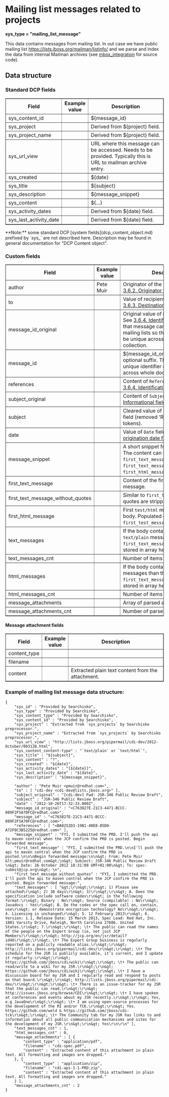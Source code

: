 Mailing list messages related to projects
=========================================

**sys\_type = "mailing_list_message"**

This data contains messages from mailing list. In out case we have public mailing list <https://lists.jboss.org/mailman/listinfo/>
and we parse and index the data from internal Mailman archives (see [mbox_integration](https://github.com/searchisko/mbox_integration) for source code).

## Data structure

### Standard DCP fields
<table border="1">
<thead>
  <th>Field</th>
  <th>Example value</th>
  <th width="63%">Description</th>
</thead>
<tbody>
<tr><td>sys_content_id</td><td></td><td>${message_id}</td></tr>
<tr><td>sys_project</td><td></td><td>Derived from ${project} field.</td></tr>
<tr><td>sys_project_name</td><td></td><td>Derived from ${project} field.</td></tr>
<tr><td>sys_url_view</td><td></td><td>URL where this message can be accessed. Needs to be provided. Typically this is URL to mailman archive entry.</td></tr>
<tr><td>sys_created</td><td></td><td>${date}</td></tr>
<tr><td>sys_title</td><td></td><td>${subject}</td></tr>
<tr><td>sys_description</td><td></td><td>${message_snippet}</td></tr>
<tr><td>sys_content</td><td></td><td>${...}</td></tr>
<tr><td>sys_activity_dates</td><td></td><td>Derived from ${date} field.</td></tr>
<tr><td>sys_last_activity_date</td><td></td><td>Derived from ${date} field.</td></tr>
</tbody>
</table>
**Note:** some standard DCP [system fields](dcp_content_object.md) prefixed by `sys_` are not described here.
Description may be found in general documentation for "DCP Content object".

### Custom fields
<table border="1">
<thead>
  <th>Field</th>
  <th>Example value</th>
  <th width="63%">Description</th>
</thead>
<tbody>
<tr><td>author</td><td>Pete Muir <pmuir@redhat.com></td><td>Originator of the message. See <a href="http://tools.ietf.org/html/rfc2822#section-3.6.2">3.6.2. Originator fields</a>.</td></tr>
<tr><td>to</td><td></td><td>Value of recipient field <code>To</code>. See <a href="http://tools.ietf.org/html/rfc2822#section-3.6.3">3.6.3. Destination address fields</a></td></tr>
<tr><td>message_id_original</td><td></td><td>Original value of <code>Message-Id</code> field. See <a href="http://tools.ietf.org/html/rfc2822#section-3.6.4">3.6.4. Identification fields</a>. Note that message can be sent to many mailing lists so this value may not be unique across document collection.</td></tr>
<tr><td>message_id</td><td></td><td>${message_id_original} with optional suffix. This should be unique identifier of the message across whole document collection.</td></tr>
<tr><td>references</td><td></td><td>Content of <code>References</code> field. See <a href="http://tools.ietf.org/html/rfc2822#section-3.6.4">3.6.4. Identification fields</a>.</td></tr>
<tr><td>subject_original</td><td></td><td>Content of <code>Subject</code> field. See <a href="http://tools.ietf.org/html/rfc2822#section-3.6.5">3.6.5. Informational fields</a>.</td></tr>
<tr><td>subject</td><td></td><td>Cleared value of ${subject_original} field (removed 'RE:' and similar tokens).</td></tr>
<tr><td>date</td><td></td><td>Value of <code>Date</code> field. See <a href="http://tools.ietf.org/html/rfc2822#section-3.6.1">3.6.1. The origination date field</a>.</td></tr>
<tr>
  <td>message_snippet</td><td></td>
  <td>A short snippet from message body. The content can be taken from <code>first_text_message_without_quotes</code>, <code>first_text_message</code> or <code>first_html_message</code> (in this order).</td>
</tr>
<tr><td>first_text_message</td><td></td><td>Content of the first <code>text/plain</code> message.</td></tr>
<tr><td>first_text_message_without_quotes</td><td></td><td>Similar to <code>first_text_message</code> but quotes are stripped out.</td></tr>
<tr><td>first_html_message</td><td></td><td>First <code>test/html</code> message from the body. Populated <b>only iff</b> <code>first_test_message</code> is not available.</td></tr>
<tr><td>text_messages</td><td></td><td>If the body contains other <code>text/plain</code> messages than the <code>first_text_message</code> then they are stored in array here.</td></tr>
<tr><td>text_messages_cnt</td><td></td><td>Number of items in <code>text_messages</code>.</td></tr>
<tr><td>html_messages</td><td></td><td>If the body contains other <code>text/html</code> messages than the <code>first_text_message</code> then they are stored in array here.</td></tr>
<tr><td>html_messages_cnt</td><td></td><td>Number of items in <code>html_messages</code>.</td></tr>
<tr><td>message_attachments</td><td></td><td>Array of parsed attachments.</td></tr>
<tr><td>message_attachments_cnt</td><td></td><td>Number of parsed attachments.</td></tr>
</tbody>
</table>

#### Message attachment fields

<table border="1">
<thead>
  <th>Field</th>
  <th>Example value</th>
  <th width="63%">Description</th>
</thead>
<tbody>
<tr><td>content_type</td><td></td><td></td></tr>
<tr><td>filename</td><td></td><td></td></tr>
<tr><td>content</td><td></td><td>Extracted plain text content from the attachment.</td></tr>
</tbody>
</table>

### Example of mailing list message data structure:

    {
        "sys_id" : "Provided by Searchisko",
        "sys_type" : "Provided by Searchisko",
        "sys_content_type" : "Provided by Searchisko",
        "sys_content_id" : "Provided by Searchisko",
        "sys_project" : "Extracted from `sys_projects` by Searchisko preprocessor.",
        "sys_project_name" : "Extracted from `sys_projects` by Searchisko preprocessor.",
        "sys_url_view" : "http://lists.jboss.org/pipermail/cdi-dev/2012-October/003128.html",
        "sys_content_content-type" : "`text/plain` or `text/html`",
        "sys_title" : "${subject}",
        "sys_content" : "?",
        "sys_created" : "${date}",
        "sys_activity_dates" : "[${date}]",
        "sys_last_activity_date" : "${date}",
        "sys_description" : "${message_snippet}",

        "author" : "Pete Muir <pmuir@redhat.com>",
        "to" : [ "cdi-dev <cdi-dev@lists.jboss.org>" ],
        "subject_original" : "[cdi-dev] Fwd: JSR-346 Public Review Draft",
        "subject" : "JSR-346 Public Review Draft",
        "date" : "2012-10-26T17:32:33.000Z",
        "message_id_original" : "<C763827E-21C3-4471-BCCC-089F2F5A70FC@redhat.com>",
        "message_id" : "<C763827E-21C3-4471-BCCC-089F2F5A70FC@redhat.com>",
        "references" : [ "<BA0252D3-19B1-40E8-85D0-A72F0C3B5225@redhat.com>" ],
        "message_snippet" : "FYI, I submitted the PRD. I'll push the api to maven central when the JCP confirm the PRD is posted. Begin forwarded message",
        "first_text_message" : "FYI, I submitted the PRD.\n\nI'll push the api to maven central when the JCP confirm the PRD is posted.\n\n\nBegin forwarded message:\n\n&gt; From: Pete Muir &lt;pmuir@redhat.com&gt;\n&gt; Subject: JSR-346 Public Review Draft \n&gt; Date: 26 October 2012 18:31:09 GMT+01:00\n&gt; To: spec-submit@jcp.org\n&gt; \n",
        "first_text_message_without_quotes" : "FYI, I submitted the PRD. I'll push the api to maven central when the JCP confirm the PRD is posted. Begin forwarded message:",
        "text_messages" : [ "&gt;\r\n&gt;\r\n&gt; 1) Please see attached\r\n&gt; 2) 30 days\r\n&gt; 3)\r\n&gt;\r\n&gt; A. Does the specification include software codes\r\n&gt; in the following format:\r\n&gt; Binary : No\r\n&gt; Source (compilable) : No\r\n&gt; Javadocs : Yes\r\n&gt; B. Do the codes or the spec call on, contain, use\r\n&gt; or demonstrate encryption technology? No\r\n&gt;\r\n&gt; 4. Licensing is unchanged\r\n&gt; 5. 12 February 2013\r\n&gt; 6. Version: 1.1, Release Date: 15 March 2013, Spec Lead: Red Hat, Inc. 1801 Varsity Drive, Raleigh, North Carolina 27606. United States.\r\n&gt; 7.\r\n&gt;\r\n&gt; \t• The public can read the names of the people on the Expert Group (ie, not just JCP Members)\r\n&gt;\r\n&gt; http://jcp.org/en/jsr/detail?id46\r\n&gt;\r\n&gt; \t• The Expert Group business is regularly reported on a publicly readable alias.\r\n&gt;\r\n&gt; http://lists.jboss.org/pipermail/cdi-dev/\r\n&gt;\r\n&gt; \t• The schedule for the JSR is publicly available, it's current, and I update it regularly.\r\n&gt;\r\n&gt; https://github.com/jboss/cdi/wiki\r\n&gt;\r\n&gt; \t• The public can read/write to a wiki for my JSR.\r\n&gt;\r\n&gt; https://github.com/jboss/cdi/wiki\r\n&gt;\r\n&gt; \t• I have a discussion board for my JSR and I regularly read and respond to posts on that board.\r\n&gt;\r\n&gt; http://lists.jboss.org/pipermail/cdi-dev/\r\n&gt;\r\n&gt;\r\n&gt; \t• There is an issue-tracker for my JSR that the public can read.\r\n&gt;\r\n&gt; http://issues.jboss.org/browse/CDI\r\n&gt;\r\n&gt; \t• I have spoken at conferences and events about my JSR recently.\r\n&gt;\r\n&gt; Yes, e.g JavaOne\r\n&gt;\r\n&gt; \t• I am using open-source processes for the development of the RI and/or TCK.\r\n&gt;\r\n&gt; Yes. https://github.com/weld & https://github.com/jboss/cdi-tck\r\n&gt;\r\n&gt; \t• The Community tab for my JSR has links to and information about all public communication mechanisms and sites for the development of my JSR.\r\n&gt;\r\n&gt; Yes\r\n\r\n" ],
        "text_messages_cnt" : 1,
        "html_messages_cnt" : 0,
        "message_attachments" : [ {
            "content_type" : "application/pdf",
            "filename" : "cdi-spec.pdf",
            "content" : "Extracted content of this attachment in plain text. All formatting and images are dropped."
        }, {
            "content_type" : "application/zip",
            "filename" : "cdi-api-1.1-PRD.zip",
            "content" : "Extracted content of this attachment in plain text. All formatting and images are dropped."
        } ],
        "message_attachments_cnt" : 2
    }